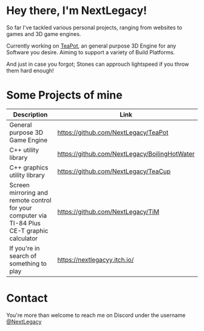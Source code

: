 # Hey there, I'm NextLegacy!

So far I've tackled various personal projects, ranging from websites to games and 3D game engines.

Currently working on [TeaPot](https://github.com/NextLegacy/TeaPot), an general purpose 3D Engine for any Software you desire. Aiming to support a variety of Build Platforms.

And just in case you forgot; Stones can approuch lightspeed if you throw them hard enough!

# Some Projects of mine

|Description|Link|
|-|-|
|General purpose 3D Game Engine|https://github.com/NextLegacy/TeaPot|
|C++ utility library|https://github.com/NextLegacy/BoilingHotWater|
|C++ graphics utility library|https://github.com/NextLegacy/TeaCup|
|Screen mirroring and remote control for your computer via TI-84 Plus CE-T graphic calculator|https://github.com/NextLegacy/TiM|
|If you're in search of something to play|https://nextlegacyy.itch.io/|

# Contact

You're more than welcome to reach me on Discord under the username [@NextLegacy](https://discord.com/users/454663644437938177)
